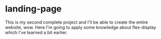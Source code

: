 # landing-page
This is my second complete project and I'll be able to create the entire website, wow. Here I'm going to apply some knowledge about flex-display which I've learned a bit earlier.
